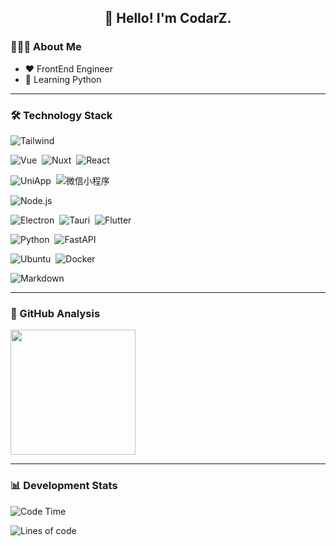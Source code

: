<h2 align="center">👋 Hello! I'm CodarZ.</h2>

### 👨🏻‍💻 About Me

- ❤️ FrontEnd Engineer
- 🌱 Learning Python

-------

### 🛠 Technology Stack

![Tailwind](https://img.shields.io/badge/-Tailwind-000?style=flat&logo=tailwindcss)&nbsp;

![Vue](https://img.shields.io/badge/-Vue-000?style=flat&logo=vuedotjs)&nbsp;
![Nuxt](https://img.shields.io/badge/-Nuxt-000?style=flat&logo=nuxt)&nbsp;
![React](https://img.shields.io/badge/-React-000?style=flat&logo=react)&nbsp;

![UniApp](https://img.shields.io/badge/-UniApp-000?style=flat&logo=data:image/png;base64,iVBORw0KGgoAAAANSUhEUgAAADIAAAAyCAYAAAAeP4ixAAABCElEQVRoge3YMa4BURSH8Y8o7UAp0WgkotBZwluAfhqlZSgUGr23ENUUCpppJnTswAIUSCaTiziZJ8d9/193zdzrfMltABF5plb+oLscDoAV0Pn8OC/lwDhL0k35QT3wstcIuM61Cj0IhXiNuAvOFwr5SgrxRiHeKMSbhnHfAVgU1i1gajhnBpwK6wnQtgxkDTlmSTq/L7rLYQ9byG+WpLvCOT8YQ6K5WgrxRiHeKMQbhXijEG8U4o1CvIkmxPrDquwMrI37KlFJSJake2BUxVlW0VytaEKsV6t5+8Ohak3rRmtIH9hav/QvRHO1FOKNQrwJheQfn+I9wflCIeNHLzuQc51PRP6rC1ZeIm1I8cC5AAAAAElFTkSuQmCC)&nbsp;
![微信小程序](https://img.shields.io/badge/-小程序-000?style=flat&logo=wechat)&nbsp;

![Node.js](https://img.shields.io/badge/-Node.js-000?style=flat&logo=node.js)&nbsp;

![Electron](https://img.shields.io/badge/-Electron-000?style=flat&logo=electron)&nbsp;
![Tauri](https://img.shields.io/badge/Tauri-000?style=flat&logo=tauri)&nbsp;
![Flutter](https://img.shields.io/badge/Flutter-000?style=flat&logo=flutter)&nbsp;

![Python](https://img.shields.io/badge/-Python-000?style=flat&logo=python)&nbsp;
![FastAPI](https://img.shields.io/badge/FastAPI-000?style=000&logo=fastapi)&nbsp;

![Ubuntu](https://img.shields.io/badge/-Ubuntu-000?style=flat&logo=ubuntu)&nbsp;
![Docker](https://img.shields.io/badge/-Docker-000?style=flat&logo=docker)&nbsp;

![Markdown](https://img.shields.io/badge/-Markdown-000?style=flat&logo=markdown)

-------

### 🔭 GitHub Analysis

<!-- 
参考：https://github.com/anuraghazra/github-readme-stats 
-->
<p align="left">
  <a href="https://github.com/CodarZ">
    <img height="200em" src="https://github-readme-stats-eight-theta.vercel.app/api?username=CodarZ&show_icons=true&theme=vue-dark&include_all_commits=true&count_private=true&hide=contribs,issues" />
  </a>
</p>

-------

### 📊 Development Stats

<!--START_SECTION:waka-->
![Code Time](http://img.shields.io/badge/Code%20Time-1%2C196%20hrs%2013%20mins-blue)

![Lines of code](https://img.shields.io/badge/%E4%BB%8E%E3%80%8CHello%20World%E3%80%8D%E8%B5%B7%E6%88%91%E5%B7%B2%E7%BB%8F%E5%86%99%E4%BA%86-429.8%20thousand%20%E8%A1%8C%E4%BB%A3%E7%A0%81-blue)


<!--END_SECTION:waka-->

